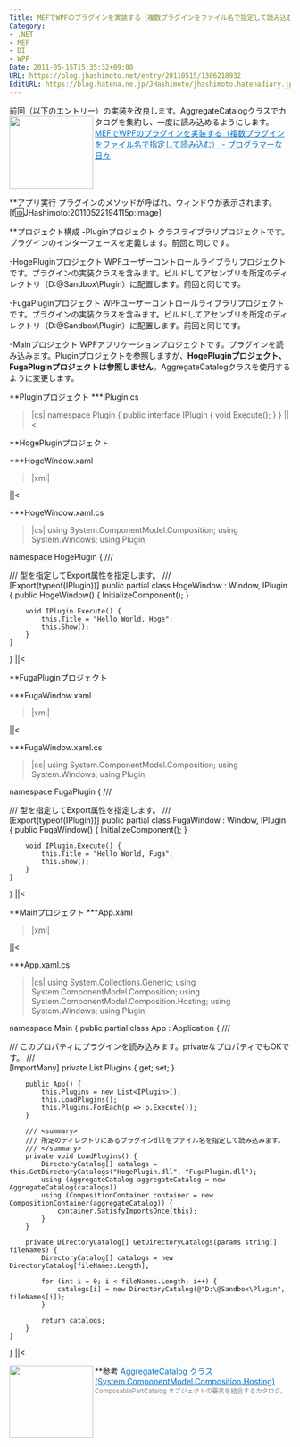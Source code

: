 ```yaml
---
Title: MEFでWPFのプラグインを実装する（複数プラグインをファイル名で指定して読み込む）改良版
Category:
- .NET
- MEF
- DI
- WPF
Date: 2011-05-15T15:35:32+09:00
URL: https://blog.jhashimoto.net/entry/20110515/1306218932
EditURL: https://blog.hatena.ne.jp/JHashimoto/jhashimoto.hatenadiary.jp/atom/entry/12921228815717257698
---
```


前回（以下のエントリー）の実装を改良します。AggregateCatalogクラスでカタログを集約し、一度に読み込めるようにします。
<a href="http://d.hatena.ne.jp/JHashimoto/20110514/1306108691" target="_blank" rel="nofollow"><img class="alignleft" align="left" border="0" src="http://capture.heartrails.com/150x130/shadow?http://d.hatena.ne.jp/JHashimoto/20110514/1306108691" alt="" width="150" height="130" /></a><a style="color:#0070C5;" href="http://d.hatena.ne.jp/JHashimoto/20110514/1306108691" target="_blank" rel="nofollow">MEFでWPFのプラグインを実装する（複数プラグインをファイル名で指定して読み込む） - プログラマーな日々</a><a href="http://b.hatena.ne.jp/entry/http://d.hatena.ne.jp/JHashimoto/20110514/1306108691" target="_blank"><img border="0" src="http://b.hatena.ne.jp/entry/image/http://d.hatena.ne.jp/JHashimoto/20110514/1306108691" alt="" /></a><br><span style="color: #808080;font-size: 80%;"></span><br style="clear:both;" />

**アプリ実行
プラグインのメソッドが呼ばれ、ウィンドウが表示されます。
[f:id:JHashimoto:20110522194115p:image]

**プロジェクト構成
-Pluginプロジェクト
クラスライブラリプロジェクトです。プラグインのインターフェースを定義します。前回と同じです。

-HogePluginプロジェクト
WPFユーザーコントロールライブラリプロジェクトです。プラグインの実装クラスを含みます。ビルドしてアセンブリを所定のディレクトリ（D:\@Sandbox\Plugin）に配置します。前回と同じです。

-FugaPluginプロジェクト
WPFユーザーコントロールライブラリプロジェクトです。プラグインの実装クラスを含みます。ビルドしてアセンブリを所定のディレクトリ（D:\@Sandbox\Plugin）に配置します。前回と同じです。

-Mainプロジェクト
WPFアプリケーションプロジェクトです。プラグインを読み込みます。Pluginプロジェクトを参照しますが、<strong>HogePluginプロジェクト、FugaPluginプロジェクトは参照しません</strong>。AggregateCatalogクラスを使用するように変更します。

**Pluginプロジェクト
***IPlugin.cs
>|cs|
namespace Plugin {
    public interface IPlugin {
        void Execute();
    }
}
||<

**HogePluginプロジェクト

***HogeWindow.xaml
>|xml|
<Window x:Class="HogePlugin.HogeWindow"
        xmlns="http://schemas.microsoft.com/winfx/2006/xaml/presentation"
        xmlns:x="http://schemas.microsoft.com/winfx/2006/xaml"
        Title="HogeWindow" Height="100" Width="300">
</Window>
||<

***HogeWindow.xaml.cs
>|cs|
using System.ComponentModel.Composition;
using System.Windows;
using Plugin;

namespace HogePlugin {
    /// <summary>
    /// 型を指定してExport属性を指定します。
    /// </summary>
    [Export(typeof(IPlugin))]
    public partial class HogeWindow : Window, IPlugin {
        public HogeWindow() {
            InitializeComponent();
        }

        void IPlugin.Execute() {
            this.Title = "Hello World, Hoge";
            this.Show();        
        }
    }
}
||<

**FugaPluginプロジェクト

***FugaWindow.xaml
>|xml|
<Window x:Class="FugaPlugin.FugaWindow"
        xmlns="http://schemas.microsoft.com/winfx/2006/xaml/presentation"
        xmlns:x="http://schemas.microsoft.com/winfx/2006/xaml"
        Title="FugaWindow" Height="100" Width="300">
</Window>
||<

***FugaWindow.xaml.cs
>|cs|
using System.ComponentModel.Composition;
using System.Windows;
using Plugin;

namespace FugaPlugin {
    /// <summary>
    /// 型を指定してExport属性を指定します。
    /// </summary>
    [Export(typeof(IPlugin))]
    public partial class FugaWindow : Window, IPlugin {
        public FugaWindow() {
            InitializeComponent();
        }

        void IPlugin.Execute() {
            this.Title = "Hello World, Fuga";
            this.Show();        
        }
    }
}
||<

**Mainプロジェクト
***App.xaml
>|xml|
<Application x:Class="Main.App"
             xmlns="http://schemas.microsoft.com/winfx/2006/xaml/presentation"
             xmlns:x="http://schemas.microsoft.com/winfx/2006/xaml">
</Application>
||<

***App.xaml.cs
>|cs|
using System.Collections.Generic;
using System.ComponentModel.Composition;
using System.ComponentModel.Composition.Hosting;
using System.Windows;
using Plugin;

namespace Main {
    public partial class App : Application {
        /// <summary>
        /// このプロパティにプラグインを読み込みます。privateなプロパティでもOKです。
        /// </summary>
        [ImportMany]
        private List<IPlugin> Plugins { get; set; }

        public App() {
            this.Plugins = new List<IPlugin>();
            this.LoadPlugins();
            this.Plugins.ForEach(p => p.Execute());
        }

        /// <summary>
        /// 所定のディレクトリにあるプラグインdllをファイル名を指定して読み込みます。
        /// </summary>
        private void LoadPlugins() {
            DirectoryCatalog[] catalogs = this.GetDirectoryCatalogs("HogePlugin.dll", "FugaPlugin.dll");
            using (AggregateCatalog aggregateCatalog = new AggregateCatalog(catalogs))
            using (CompositionContainer container = new CompositionContainer(aggregateCatalog)) {
                container.SatisfyImportsOnce(this);
            }
        }

        private DirectoryCatalog[] GetDirectoryCatalogs(params string[] fileNames) {
            DirectoryCatalog[] catalogs = new DirectoryCatalog[fileNames.Length];

            for (int i = 0; i < fileNames.Length; i++) {
                catalogs[i] = new DirectoryCatalog(@"D:\@Sandbox\Plugin", fileNames[i]);
            }
            
            return catalogs;
        }
    }
}
||<

**参考
<a href="http://msdn.microsoft.com/ja-jp/library/system.componentmodel.composition.hosting.aggregatecatalog.aspx" target="_blank"><img class="alignleft" align="left" border="0" src="http://capture.heartrails.com/150x130/shadow?http://msdn.microsoft.com/ja-jp/library/system.componentmodel.composition.hosting.aggregatecatalog.aspx" alt="" width="150" height="130" /></a><a style="color:#0070C5;" href="http://msdn.microsoft.com/ja-jp/library/system.componentmodel.composition.hosting.aggregatecatalog.aspx" target="_blank">AggregateCatalog クラス (System.ComponentModel.Composition.Hosting)</a><a href="http://b.hatena.ne.jp/entry/http://msdn.microsoft.com/ja-jp/library/system.componentmodel.composition.hosting.aggregatecatalog.aspx" target="_blank"><img border="0" src="http://b.hatena.ne.jp/entry/image/http://msdn.microsoft.com/ja-jp/library/system.componentmodel.composition.hosting.aggregatecatalog.aspx" alt="" /></a><br><span style="color: #808080;font-size: 80%;">ComposablePartCatalog オブジェクトの要素を結合するカタログ。</span><br style="clear:both;" />
